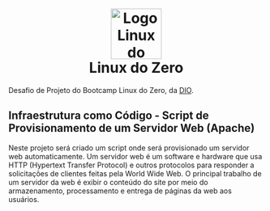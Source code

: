 <h1 align="center"><a href="https://web.dio.me/track/b0ef54d5-5955-48f9-adf3-46e5544e854f"><img src="https://hermes.digitalinnovation.one/tracks/0edd1398-7cee-4295-98cf-8dd5a41d28fb.png" alt="Logo Linux do Zero" width="100"/></a> <br />Linux do Zero </h1>

Desafio de Projeto do Bootcamp Linux do Zero, da [DIO](https://dio.me/).

## Infraestrutura como Código - Script de Provisionamento de um Servidor Web (Apache)

Neste projeto será criado um script onde será provisionado um servidor web automaticamente. Um servidor web é um software e hardware que usa HTTP (Hypertext Transfer Protocol) e outros protocolos para responder a solicitações de clientes feitas pela World Wide Web. O principal trabalho de um servidor da web é exibir o conteúdo do site por meio do armazenamento, processamento e entrega de páginas da web aos usuários.